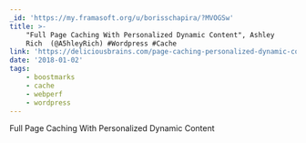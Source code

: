 ```yaml
---
_id: 'https://my.framasoft.org/u/borisschapira/?MVOGSw'
title: >-
    "Full Page Caching With Personalized Dynamic Content", Ashley
    Rich  (@A5hleyRich) #Wordpress #Cache
link: 'https://deliciousbrains.com/page-caching-personalized-dynamic-content/'
date: '2018-01-02'
tags:
    - boostmarks
    - cache
    - webperf
    - wordpress
---
```


<div class="markdown"><p>Full Page Caching With Personalized Dynamic Content
</p></div>
